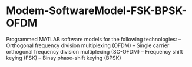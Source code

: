 # Modem-SoftwareModel-FSK-BPSK-OFDM
Programmed MATLAB software models for the following technologies: 
– Orthogonal frequency division multiplexing (OFDM) 
– Single carrier orthogonal frequency division multiplexing (SC-OFDM) 
– Frequency shift keying (FSK) 
– Binay phase-shift keying (BPSK)
